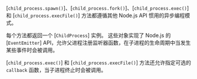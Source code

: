 
[`child_process.spawn()`]、[`child_process.fork()`]、[`child_process.exec()`] 和 [`child_process.execFile()`] 方法都遵循其他 Node.js API 惯用的异步编程模式。

每个方法都返回一个 [`ChildProcess`] 实例。
这些对象实现了 Node.js 的 [`EventEmitter`] API，允许父进程注册监听器函数，在子进程的生命周期中当发生某些事件时会被调用。

[`child_process.exec()`] 和 [`child_process.execFile()`] 方法还允许指定可选的 `callback` 函数，当子进程终止时会被调用。


